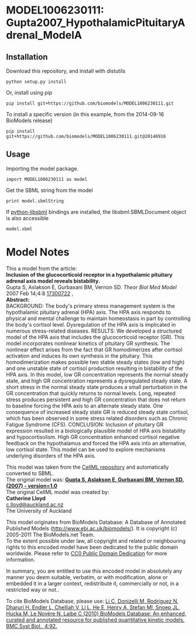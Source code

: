 # MODEL1006230111: Gupta2007_HypothalamicPituitaryAdrenal_ModelA

## Installation

Download this repository, and install with distutils

`python setup.py install`

Or, install using pip

`pip install git+https://github.com/biomodels/MODEL1006230111.git`

To install a specific version (in this example, from the 2014-09-16 BioModels release)

`pip install git+https://github.com/biomodels/MODEL1006230111.git@20140916`

## Usage

Importing the model package.

`import MODEL1006230111 as model`

Get the SBML string from the model

`print model.sbmlString`

If [python-libsbml](https://pypi.python.org/pypi/python-libsbml) bindings are
installed, the libsbml.SBMLDocument object is also accessible

`model.sbml`


# Model Notes


This a model from the article:  
**Inclusion of the glucocorticoid receptor in a hypothalamic pituitary adrenal axis model reveals bistability.**   
Gupta S, Aslakson E, Gurbaxani BM, Vernon SD. _Theor Biol Med Model_ 2007 Feb
14;4:8 [17300722](http://www.ncbi.nlm.nih.gov/pubmed/17300722) ,  
**Abstract:**   
BACKGROUND: The body's primary stress management system is the hypothalamic
pituitary adrenal (HPA) axis. The HPA axis responds to physical and mental
challenge to maintain homeostasis in part by controlling the body's cortisol
level. Dysregulation of the HPA axis is implicated in numerous stress-related
diseases. RESULTS: We developed a structured model of the HPA axis that
includes the glucocorticoid receptor (GR). This model incorporates nonlinear
kinetics of pituitary GR synthesis. The nonlinear effect arises from the fact
that GR homodimerizes after cortisol activation and induces its own synthesis
in the pituitary. This homodimerization makes possible two stable steady
states (low and high) and one unstable state of cortisol production resulting
in bistability of the HPA axis. In this model, low GR concentration represents
the normal steady state, and high GR concentration represents a dysregulated
steady state. A short stress in the normal steady state produces a small
perturbation in the GR concentration that quickly returns to normal levels.
Long, repeated stress produces persistent and high GR concentration that does
not return to baseline forcing the HPA axis to an alternate steady state. One
consequence of increased steady state GR is reduced steady state cortisol,
which has been observed in some stress related disorders such as Chronic
Fatigue Syndrome (CFS). CONCLUSION: Inclusion of pituitary GR expression
resulted in a biologically plausible model of HPA axis bistability and
hypocortisolism. High GR concentration enhanced cortisol negative feedback on
the hypothalamus and forced the HPA axis into an alternative, low cortisol
state. This model can be used to explore mechanisms underlying disorders of
the HPA axis.

This model was taken from the [CellML
repository](http://www.cellml.org/models) and automatically converted to SBML.  
The original model was: [ **Gupta S, Aslakson E, Gurbaxani BM, Vernon SD.
(2007) - version=1.0**
](http://models.cellml.org/exposure/439daf2bc3bfca6893349b820c5d85d3)  
The original CellML model was created by:  
**Catherine Lloyd**   
c.lloyd@auckland.ac.nz  
The University of Auckland  

This model originates from BioModels Database: A Database of Annotated
Published Models (http://www.ebi.ac.uk/biomodels/). It is copyright (c)
2005-2011 The BioModels.net Team.  
To the extent possible under law, all copyright and related or neighbouring
rights to this encoded model have been dedicated to the public domain
worldwide. Please refer to [CC0 Public Domain
Dedication](http://creativecommons.org/publicdomain/zero/1.0/) for more
information.

In summary, you are entitled to use this encoded model in absolutely any
manner you deem suitable, verbatim, or with modification, alone or embedded it
in a larger context, redistribute it, commercially or not, in a restricted way
or not..  
  
To cite BioModels Database, please use: [Li C, Donizelli M, Rodriguez N,
Dharuri H, Endler L, Chelliah V, Li L, He E, Henry A, Stefan MI, Snoep JL,
Hucka M, Le Novère N, Laibe C (2010) BioModels Database: An enhanced, curated
and annotated resource for published quantitative kinetic models. BMC Syst
Biol., 4:92.](http://www.ncbi.nlm.nih.gov/pubmed/20587024)


